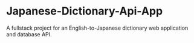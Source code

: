 # Japanese-Dictionary-Api-App
A fullstack project for an English-to-Japanese dictionary web application and database API.
